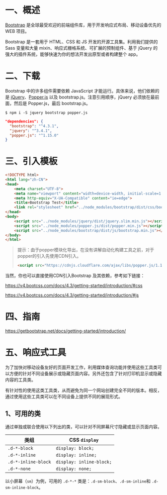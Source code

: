 # 一、概述

[Bootstrap](<https://getbootstrap.net/>) 是全球最受欢迎的前端组件库，用于开发响应式布局、移动设备优先的 WEB 项目。

Bootstrap 是一套用于 HTML、CSS 和 JS 开发的开源工具集。利用我们提供的 Sass 变量和大量 mixin、响应式栅格系统、可扩展的预制组件、基于 jQuery 的强大的插件系统，能够快速为你的想法开发出原型或者构建整个 app。

# 二、下载

Bootstrap 中的许多组件需要依赖 JavaScript 才能运行。具体来说，他们依赖的是 [jQuery](https://jquery.com/)、[Popper.js](https://popper.js.org/) 以及 bootstrap.js。注意引用顺序，jQuery 必须放在最前面，然后是 Popper.js，最后 bootstrap.js。

```shell
$ npm i -S jquery bootstrap popper.js
```

```json
"dependencies": {
  "bootstrap": "^4.3.1",
  "jquery": "^3.4.1",
  "popper.js": "^1.15.0"
}
```

# 三、引入模板

```html
<!DOCTYPE html>
<html lang="zh-CN">
<head>
    <meta charset="UTF-8">
    <meta name="viewport" content="width=device-width, initial-scale=1.0">
    <meta http-equiv="X-UA-Compatible" content="ie=edge">
    <title>Bootstrap Test</title>
    <link rel="stylesheet" href="../node_modules/bootstrap/dist/css/bootstrap.min.css">
</head>
<body>
    <script src="../node_modules/jquery/dist/jquery.slim.min.js"></script>
    <script src="../node_modules/popper.js/dist/popper.min.js"></script>
    <script src="../node_modules/bootstrap/dist/js/bootstrap.min.js"></script>
</body>
</html>
```

> 提示：由于popper模块化导出，在没有讲解自动化构建工具之前，对于popper的引入先使用CDN引入。
>
> ```html
> <script src="https://cdnjs.cloudflare.com/ajax/libs/popper.js/1.14.7/umd/popper.min.js" integrity="sha384-UO2eT0CpHqdSJQ6hJty5KVphtPhzWj9WO1clHTMGa3JDZwrnQq4sF86dIHNDz0W1" crossorigin="anonymous"></script>
> ```

当然，你也可以直接使用CDN引入Bootstrap 及其依赖，参考如下链接：

<https://v4.bootcss.com/docs/4.3/getting-started/introduction/#css>

https://v4.bootcss.com/docs/4.3/getting-started/introduction/#js

# 四、指南

<https://getbootstrap.net/docs/getting-started/introduction/>

# 五、响应式工具

为了加快对移动设备友好的页面开发工作，利用媒体查询功能并使用这些工具类可以方便的针对不同设备展示或隐藏页面内容。另外还包含了针对打印机显示或隐藏内容的工具类。

有针对性的使用这类工具类，从而避免为同一个网站创建完全不同的版本。相反，通过使用这些工具类可以在不同设备上提供不同的展现形式。

## 1、可用的类

通过单独或联合使用以下列出的类，可以针对不同屏幕尺寸隐藏或显示页面内容。

| 类组                | CSS `display`            |
| ------------------- | ------------------------ |
| `.d-*-block`        | `display: block;`        |
| `.d-*-inline`       | `display: inline;`       |
| `.d-*-inline-block` | `display: inline-block;` |
| `.d-*-none`         | `display: none;`         |

以小屏幕（`sm`）为例，可用的 `.d-*-*` 类是：`.d-sm-block`、`.d-sm-inline`和 `.d-sm-inline-block`。









  